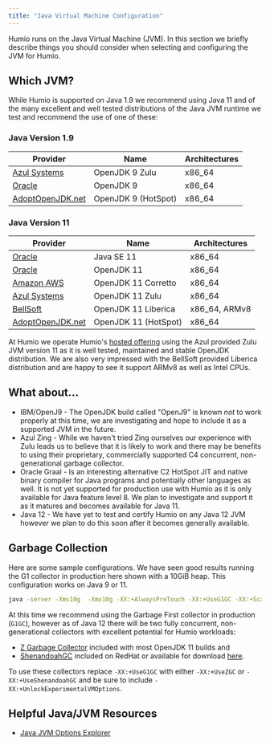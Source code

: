 ```yaml
---
title: "Java Virtual Machine Configuration"
---
```


Humio runs on the Java Virtual Machine (JVM).  In this section we briefly describe things you should consider
when selecting and configuring the JVM for Humio.

## Which JVM?

While Humio is supported on Java 1.9 we recommend using Java 11 and of the many excellent and well tested distributions
of the Java JVM runtime we test and recommend the use of one of these:

### Java Version 1.9

| Provider                                             | Name                | Architectures |
|------------------------------------------------------|---------------------|---------------|
| [Azul Systems](https://www.azul.com/downloads/zulu/) | OpenJDK 9 Zulu      | x86_64        |
| [Oracle](https://jdk.java.net/archive/)              | OpenJDK 9           | x86_64        |
| [AdoptOpenJDK.net](https://adoptopenjdk.net/releases.html?variant=openjdk9&jvmVariant=hotspot)  | OpenJDK 9 (HotSpot)  | x86_64        |

### Java Version 11

| Provider                                             | Name                | Architectures |
|------------------------------------------------------|---------------------|---------------|
| [Oracle](https://www.oracle.com/technetwork/java/javase/downloads/jdk11-downloads-5066655.html) | Java SE 11           | x86_64        |
| [Oracle](https://jdk.java.net/archive/)              | OpenJDK 11          | x86_64        |
| [Amazon AWS](https://aws.amazon.com/corretto/)       | OpenJDK 11 Corretto | x86_64        |
| [Azul Systems](https://www.azul.com/downloads/zulu/) | OpenJDK 11 Zulu     | x86_64        |
| [BellSoft](https://bell-sw.com/pages/java-11.0.2)    | OpenJDK 11 Liberica | x86_64, ARMv8 |
| [AdoptOpenJDK.net](https://adoptopenjdk.net/releases.html?variant=openjdk11&jvmVariant=hotspot) | OpenJDK 11 (HotSpot) | x86_64        |


At Humio we operate Humio's [hosted offering](https://cloud.humio.com/) using the Azul provided Zulu JVM
version 11 as it is well tested, maintained and stable OpenJDK distribution.  We are also very impressed with the
BellSoft provided Liberica distribution and are happy to see it support ARMv8 as well as Intel CPUs.


## What about...

 * IBM/OpenJ9 - The OpenJDK build called "OpenJ9" is known *not* to work properly at this time, we are investigating and hope to include it as a supported JVM in the future.
 * Azul Zing - While we haven't tried Zing ourselves our experience with Zulu leads us to believe that it is likely to work and there may be benefits to using their proprietary, commercially supported C4 concurrent, non-generational garbage collector.
 * Oracle Graal - Is an interesting alternative C2 HotSpot JIT and native binary compiler for Java programs and potentially other languages as well.  It is not yet supported for production use with Humio as it is only available for Java feature level 8.  We plan to investigate and support it as it matures and becomes available for Java 11.
 * Java 12 - We have yet to test and certify Humio on any Java 12 JVM however we plan to do this soon after it becomes generally available.

## Garbage Collection

Here are some sample configurations.  We have seen good results running the G1 collector in production here shown with a 10GiB heap.
This configuration works on Java 9 or 11.
```bash
java -server -Xms10g  -Xmx10g -XX:+AlwaysPreTouch -XX:+UseG1GC -XX:+ScavengeBeforeFullGC -XX:+DisableExplicitGC
```

At this time we recommend using the Garbage First collector in production (`G1GC`), however as of Java 12 there will be two fully concurrent, non-generational collectors with excellent potential for Humio workloads:
* [Z Garbage Collector](https://wiki.openjdk.java.net/display/zgc/Main) included with most OpenJDK 11 builds and
* [ShenandoahGC](https://wiki.openjdk.java.net/display/shenandoah/Main) included on RedHat or available for download [here](https://builds.shipilev.net/openjdk-shenandoah-jdk11/).

To use these collectors replace `-XX:+UseG1GC` with either `-XX:+UseZGC` or `-XX:+UseShenandoahGC` and be sure to include `-XX:+UnlockExperimentalVMOptions`.

## Helpful Java/JVM Resources

* [Java JVM Options Explorer](https://chriswhocodes.com/hotspot_options_jdk11.html)
